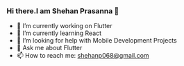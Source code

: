 ### Hi there.I am Shehan Prasanna 👋

- 🔭 I’m currently working on Flutter
- 🌱 I’m currently learning React
- 🤔 I’m looking for help with Mobile Development Projects
- 💬 Ask me about Flutter
- 📫 How to reach me: shehanp068@gmail.com


